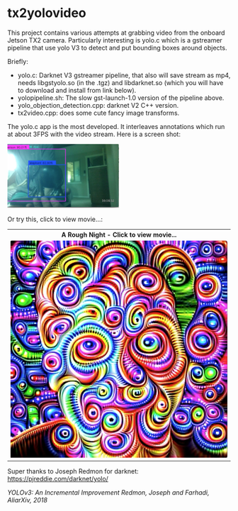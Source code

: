 # tx2yolovideo

This project contains various attempts at grabbing video from the onboard Jetson TX2 camera. Particularly interesting is yolo.c which is a gstreamer pipeline that use yolo V3 to detect and put bounding boxes around objects.

Briefly:

* yolo.c: Darknet V3 gstreamer pipeline, that also will save stream as mp4, needs libgstyolo.so (in the .tgz) and libdarknet.so (which you will have to download and install from link below).
* yolopipeline.sh: The slow gst-launch-1.0 version of the pipeline above.
* yolo_objection_detection.cpp: darknet V2 C++ version.
* tx2video.cpp: does some cute fancy image transforms.

The yolo.c app is the most developed. It interleaves annotations which run at about 3FPS with the video stream. Here is a screen shot:

<img height=50% width=50% src="./elephant.png"/>

Or try this, click to view movie...:

<center>
<table width="50%">
    <tr>
        <th>A Rough Night - Click to view movie...</th>
    </tr>
    <tr>
        <td>
            <a href="https://drive.google.com/file/d/1a1iGqHlP0HqdaSRxQtOf3K8rEJaH9Oxv/view?usp=sharing" target=_blank><img  src="night.png"/></a>
        </td>
    </tr>
</table>
</center>


Super thanks to Joseph Redmon for darknet: https://pjreddie.com/darknet/yolo/

_YOLOv3: An Incremental Improvement
    Redmon, Joseph and Farhadi, 
    AliarXiv,
  2018_


